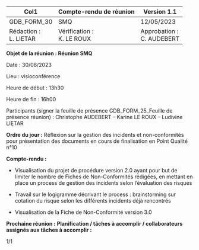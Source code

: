 |Col1|Compte-rendu de réunion|Version 1.1|
|---|---|---|
|GDB_FORM_30|SMQ|12/05/2023|
|Rédaction :<br>L. LIETAR|Vérification :<br>K. LE ROUX|Approbation :<br>C. AUDEBERT|


**Objet de la réunion : Réunion SMQ**

Date : 30/08/2023

Lieu : visioconférence

Heure de début : 13h30

Heure de fin : 16h00

Participants (signer la feuille de présence GDB_FORM_25_Feuille de présence réunion) :
Christophe AUDEBERT – Karine LE ROUX – Ludivine LIETAR

**Ordre du jour :** Réflexion sur la gestion des incidents et non-conformités pour présentation
des documents en cours de finalisation en Point Qualité n°10

**Compte-rendu :**

   - Visualisation du projet de procédure version 2.0 ayant pour but de limiter le nombre de
Fiches de Non-Conformités rédigées, en mettant en place un process de gestion des
incidents selon l’évaluation des risques

   - Travail sur le logigramme décrivant le process : brainstorming sur cotation du risque
selon les différents incidents déjà rencontrés

   - Visualisation de la Fiche de Non-Conformité version 3.0

**Prochaine réunion :** 
**Planification / tâches à accomplir / collaborateurs assignés aux tâches à accomplir :**


1/1


